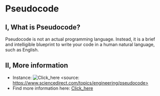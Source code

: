# Pseudocode

## I, What is Pseudocode?
Pseudocode is not an actual programming language. Instead, it is a brief and intelligible blueprint to write your code in a human natural language, such as English.

## II, More information
-	Instance: 
![Click_here](https://ars.els-cdn.com/content/image/3-s2.0-B9780080969114100084-f08-08-9780080969114.jpg)
<source: https://www.sciencedirect.com/topics/engineering/pseudocode>
-	Find more information here: [Click_here]( https://builtin.com/data-science/pseudocode)



